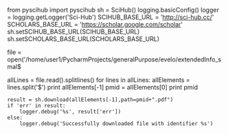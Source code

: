 from pyscihub import pyscihub
sh = SciHub()
logging.basicConfig()
logger = logging.getLogger('Sci-Hub')
SCIHUB_BASE_URL = 'http://sci-hub.cc/'
SCHOLARS_BASE_URL = 'https://scholar.google.com/scholar'
sh.setSCIHUB_BASE_URL(SCIHUB_BASE_URL)
sh.setSCHOLARS_BASE_URL(SCHOLARS_BASE_URL)

file = open('/home/user1/PycharmProjects/generalPurpose/evelo/extendedInfo_smal$

allLines  = file.read().splitlines()
for lines in allLines:
    allElements = lines.split('$')
    print allElements[-1]
    pmid = allElements[0]
    print pmid

    result = sh.download(allElements[-1],path=pmid+".pdf")
    if 'err' in result:
        logger.debug('%s', result['err'])
    else:
        logger.debug('Successfully downloaded file with identifier %s')


